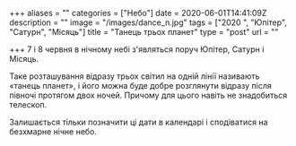 +++
aliases = ""
categories = ["Небо"]
date = 2020-06-01T14:41:09Z
description = ""
image = "/images/dance_n.jpg"
tags = ["2020 ", "Юпітер", "Сатурн", "Місяць"]
title = "Танець трьох планет"
type = "post"
url = ""

+++
7 і 8 червня в нічному небі з'являться поруч Юпітер, Сатурн і Місяць.  
  
Таке розташування відразу трьох світил на одній лінії називають «танець планет», і його можна буде добре розглянути відразу після півночі протягом двох ночей. Причому для цього навіть не знадобиться телескоп.  
  
Залишається тільки позначити ці дати в календарі і сподіватися на безхмарне нічне небо.